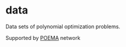 # data

Data sets of polynomial optimization problems.

Supported by [POEMA](http://poema-network.eu/) network

